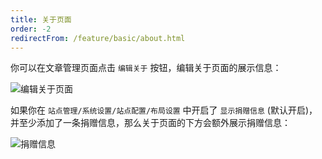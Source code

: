 ```yaml
---
title: 关于页面
order: -2
redirectFrom: /feature/basic/about.html
---
```


你可以在文章管理页面点击 `编辑关于` 按钮，编辑关于页面的展示信息：

![编辑关于页面](https://pic.mereith.com/img/83b19261c806ce6711d29cb696b48f31.clipboard-2022-08-15.png)

如果你在 `站点管理/系统设置/站点配置/布局设置` 中开启了 `显示捐赠信息` (默认开启)，并至少添加了一条捐赠信息，那么关于页面的下方会额外展示捐赠信息：

![捐赠信息](https://pic.mereith.com/img/664c4ed0eb81788bae4500a962b88a87.clipboard-2022-08-15.png)

